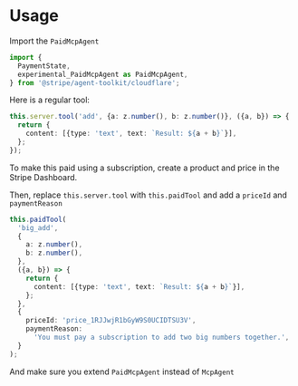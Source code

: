 # Usage

Import the `PaidMcpAgent`

```ts
import {
  PaymentState,
  experimental_PaidMcpAgent as PaidMcpAgent,
} from '@stripe/agent-toolkit/cloudflare';
```

Here is a regular tool:

```ts
this.server.tool('add', {a: z.number(), b: z.number()}, ({a, b}) => {
  return {
    content: [{type: 'text', text: `Result: ${a + b}`}],
  };
});
```

To make this paid using a subscription, create a product and price in the Stripe Dashboard.

Then, replace `this.server.tool` with `this.paidTool` and add a `priceId` and `paymentReason`

```ts
this.paidTool(
  'big_add',
  {
    a: z.number(),
    b: z.number(),
  },
  ({a, b}) => {
    return {
      content: [{type: 'text', text: `Result: ${a + b}`}],
    };
  },
  {
    priceId: 'price_1RJJwjR1bGyW9S0UCIDTSU3V',
    paymentReason:
      'You must pay a subscription to add two big numbers together.',
  }
);
```

And make sure you extend `PaidMcpAgent` instead of `McpAgent`
